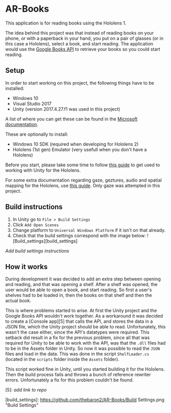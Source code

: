 # AR-Books
This application is for reading books using the Hololens 1.

The idea behind this project was that instead of reading books on your phone, or with a paperback in your hand, 
you put on a pair of glasses (or in this case a Hololens), select a book, and start reading. 
The application would use the [Google Books API][1] to retrieve your books so you could start reading.

## Setup
In order to start working on this project, the following things have to be installed:
* Windows 10
* Visual Studio 2017
* Unity (version 2017.4.27.f1 was used in this project)

A list of where you can get these can be found in the [Microsoft documentation][2].

These are optionally to install:
* Windows 10 SDK (required when developing for Hololens 2)
* Hololens (1st gen) Emulator (very usefull when you don't have a Hololens)

Before you start, please take some time to follow [this guide][3] to get used to working with Unity for the Hololens.

For some extra documentation regarding gaze, geztures, audio and spatial mapping for the Hololens, use [this guide][4]. 
Only gaze was attempted in this project.

## Build instructions
1. In Unity go to `File > Build Settings`
2. Click `Add Open Scenes`
3. Change platform to `Universal Windows Platform` if it isn't on that already.
4. Check that the build settings correspond with the image below:
![Build_settings][build_settings]

*Add build settings instructions*

## How it works
During development it was decided to add an extra step between opening and reading, and that was opening a shelf. 
After a shelf was opened, the user would be able to open a book, and start reading.
So first a user's shelves had to be loaded in, then the books on that shelf and then the actual book.

This is where problems started to arise. At first the Unity project and the Google Books API wouldn't work together. 
As a workaround it was decided to create a [Console app][5] that calls the API, and stores the data in a JSON file, 
which the Unity project should be able to read. 
Unfortunately, this wasn't the case either, since the API's datatypes were required. 
This setback did result in a fix for the previous problem, since all that was required for Unity to be able to work with the API, was that the `.dll` files had to be in the Assets folder in Unity. So now it was possible to read the `JSON` files and load in the data. 
This was done in the script `ShelfLoader.cs` (located in the `scripts` folder inside the `Assets` folder). 

This script worked fine in Unity, until you started building it for the Hololens. Then the build process fails
and throws a bunch of reference rewriter errors. Unfortunately a fix for this problem couldn't be found.



[1]: https://developers.google.com/books/docs/overview
[2]: https://docs.microsoft.com/en-us/windows/mixed-reality/install-the-tools
[3]: https://docs.microsoft.com/en-us/windows/mixed-reality/holograms-100#chapter-1---create-a-new-project
[4]: https://docs.microsoft.com/en-us/windows/mixed-reality/holograms-101#chapter-1---holo-world
[5]: *add link to repo*

[build_settings]: https://github.com/thebaron2/AR-Books/Build Settings.png "Build Settings"
